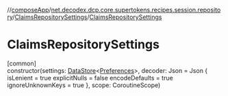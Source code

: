 //[composeApp](../../../index.md)/[net.decodex.dcp.core.supertokens.recipes.session.repository](../index.md)/[ClaimsRepositorySettings](index.md)/[ClaimsRepositorySettings](-claims-repository-settings.md)

# ClaimsRepositorySettings

[common]\
constructor(settings: [DataStore](https://developer.android.com/reference/kotlin/androidx/datastore/core/DataStore.html)&lt;[Preferences](https://developer.android.com/reference/kotlin/androidx/datastore/preferences/core/Preferences.html)&gt;, decoder: Json = Json {
            isLenient = true
            explicitNulls = false
            encodeDefaults = true
            ignoreUnknownKeys = true
        }, scope: CoroutineScope)
